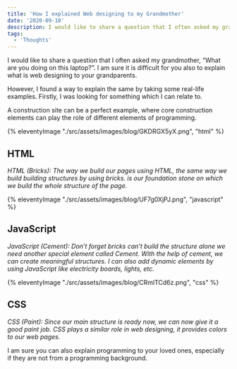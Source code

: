 ```yaml
---
title: 'How I explained Web designing to my Grandmother'
date: '2020-09-10'
description: I would like to share a question that I often asked my grandmother
tags:
  - 'Thoughts'
---
```


I would like to share a question that I often asked my grandmother, “What are you doing on this laptop?”. I am sure it is difficult for you also to explain what is web designing to your grandparents.

However, I found a way to explain the same by taking some real-life examples. Firstly, I was looking for something which I can relate to.

A construction site can be a perfect example, where core construction elements can play the role of different elements of programming.

{% eleventyImage "./src/assets/images/blog/GKDRGX5yX.png", "html" %}

## HTML

_HTML (Bricks): The way we build our pages using HTML, the same way we build building structures by using bricks. is our foundation stone on which we build the whole structure of the page._

{% eleventyImage "./src/assets/images/blog/UF7g0XjPJ.png", "javascript" %}

## JavaScript

_JavaScript (Cement): Don’t forget bricks can’t build the structure alone we need another special element called Cement. With the help of cement, we can create meaningful structures. I can also add dynamic elements by using JavaScript like electricity boards, lights, etc._

{% eleventyImage "./src/assets/images/blog/CRmlTCd6z.png", "css" %}

## CSS

_CSS (Paint): Since our main structure is ready now, we can now give it a good paint job. CSS plays a similar role in web designing, it provides colors to our web pages._

I am sure you can also explain programming to your loved ones, especially if they are not from a programming background.
